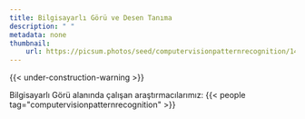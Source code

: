 ```yaml
---
title: Bilgisayarlı Görü ve Desen Tanıma
description: " "
metadata: none
thumbnail: 
    url: https://picsum.photos/seed/computervisionpatternrecognition/1400
---
```


{{< under-construction-warning >}}

Bilgisayarlı Görü alanında çalışan araştırmacılarımız:
{{< people tag="computervisionpatternrecognition" >}}
